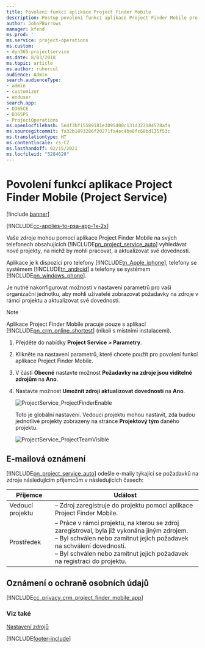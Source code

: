 ```yaml
---
title: Povolení funkcí aplikace Project Finder Mobile
description: Postup povolení funkcí aplikace Project Finder Mobile pro Project Service
author: JohnPBurrows
manager: kfend
ms.prod: ''
ms.service: project-operations
ms.custom:
- dyn365-projectservice
ms.date: 8/03/2018
ms.topic: article
ms.author: ruhercul
audience: Admin
search.audienceType:
- admin
- customizer
- enduser
search.app:
- D365CE
- D365PS
- ProjectOperations
ms.openlocfilehash: 5e4f3bf15589181e3095400c131d322184578afa
ms.sourcegitcommit: fa32b1893286f20271fa4ec4be8fc68bd135f53c
ms.translationtype: HT
ms.contentlocale: cs-CZ
ms.lasthandoff: 02/15/2021
ms.locfileid: "5284620"
---
```

# <a name="enable-project-finder-mobile-app-features-project-service"></a>Povolení funkcí aplikace Project Finder Mobile (Project Service)

[!include [banner](../includes/psa-now-project-operations.md)]

[!INCLUDE[cc-applies-to-psa-app-1x-2x](../includes/cc-applies-to-psa-app-1x-2x.md)]

Vaše zdroje mohou pomocí aplikace Project Finder Mobile na svých telefonech obsahujících [!INCLUDE[pn_project_service_auto](../includes/pn-project-service-auto.md)] vyhledávat nové projekty, na nichž by mohli pracovat, a aktualizovat své dovednosti.  
  
 Aplikace je k dispozici pro telefony [!INCLUDE[tn_Apple_iphone](../includes/tn-apple-iphone.md)], telefony se systémem [!INCLUDE[tn_android](../includes/tn-android.md)] a telefony se systémem [!INCLUDE[pn_windows_phone](../includes/pn-windows-phone.md)].  
    
 Je nutné nakonfigurovat možnosti v nastavení parametrů pro vaši organizační jednotku, aby mohli uživatelé zobrazovat požadavky na zdroje v rámci projektu a aktualizovat své dovednosti.
  
> [!NOTE]
>  Aplikace Project Finder Mobile pracuje pouze s aplikací [!INCLUDE[pn_crm_online_shortest](../includes/pn-crm-online-shortest.md)] (nikoli s místními instalacemi).  
  
1. Přejděte do nabídky **Project Service > Parametry**.  
  
2. Klikněte na nastavení parametrů, které chcete použít pro povolení funkcí aplikace Project Finder Mobile.  
  
3. V části **Obecné** nastavte možnost **Požadavky na zdroje jsou viditelné zdrojům** na **Ano**.  
  
4. Nastavte možnost **Umožnit zdroji aktualizovat dovednosti** na **Ano**.  
  
   ![ProjectService_ProjectFinderEnable](../psa/media/project-service-project-finder-enable.png "ProjectService_ProjectFinderEnable")  
  
   Toto je globální nastavení. Vedoucí projektu mohou nastavit, zda budou jednotlivé projekty zobrazeny na stránce **Projektový tým** daného projektu.  
  
   ![ProjectService_ProjectTeamVisible](../psa/media/project-service-project-team-visible.png "ProjectService_ProjectTeamVisible")  
  
## <a name="email-notifications"></a>E-mailová oznámení  
 [!INCLUDE[pn_project_service_auto](../includes/pn-project-service-auto.md)] odešle e-maily týkající se požadavků na zdroje následujícím příjemcům v následujících časech:  
  
|Příjemce|Událost|  
|---------------|-----------|  
|Vedoucí projektu|– Zdroj zaregistruje do projektu pomocí aplikace Project Finder Mobile.|  
|Prostředek|– Práce v rámci projektu, na kterou se zdroj zaregistroval, byla již vykonána jiným zdrojem.<br />– Byl schválen nebo zamítnut jejich požadavek na schválení dovedností.<br />– Byl schválen nebo zamítnut jejich požadavek na registraci do projektu.|  
  
## <a name="privacy-notice"></a>Oznámení o ochraně osobních údajů  
 [!INCLUDE[cc_privacy_crm_project_finder_mobile_app](../includes/cc-privacy-crm-project-finder-mobile-app.md)]  
  
### <a name="see-also"></a>Viz také  
 [Nastavení zdrojů](../psa/set-up-resources.md)


[!INCLUDE[footer-include](../includes/footer-banner.md)]